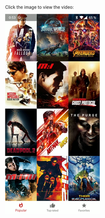 Click the image to view the video:

[![PopularMoviesStage2](https://github.com/JavierSegoviaCordoba/PopularMoviesStage2/blob/master/PopularMovies2.png)](https://goo.gl/ydqw3E "PopularMoviesStage2")
